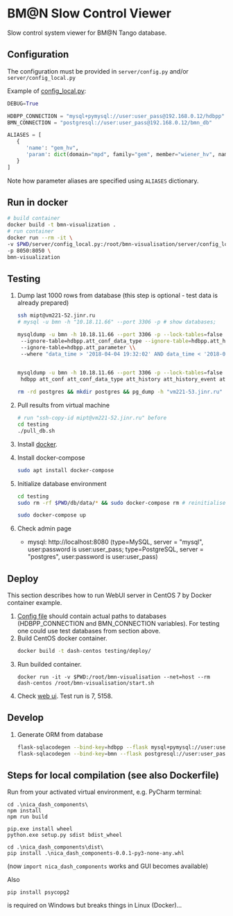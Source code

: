 # BM@N Slow Control Viewer

Slow control system viewer for BM@N Tango database.

## Configuration

The configuration must be provided in `server/config.py` and/or `server/config_local.py`

Example of [config_local.py](server/config_local.py):
```python
DEBUG=True

HDBPP_CONNECTION = "mysql+pymysql://user:user_pass@192.168.0.12/hdbpp"
BMN_CONNECTION = "postgresql://user:user_pass@192.168.0.12/bmn_db"

ALIASES = [
   {
      'name': "gem_hv",
      'param': dict(domain="mpd", family="gem", member="wiener_hv", name="u")
   }
]
```
Note how parameter aliases are specified using `ALIASES` dictionary.

## Run in docker
```bash
# build container
docker build -t bmn-visualization .
# run container
docker run --rm -it \
-v $PWD/server/config_local.py:/root/bmn-visualisation/server/config_local.py \
-p 8050:8050 \
bmn-visualization
```

## Testing
1. Dump last 1000 rows from database (this step is optional - test data is already prepared)
   ```bash
   ssh mipt@vm221-52.jinr.ru
   # mysql -u bmn -h "10.18.11.66" --port 3306 -p # show databases;

   mysqldump -u bmn -h 10.18.11.66 --port 3306 -p --lock-tables=false --ignore-table=hdbpp.att_conf \\
    --ignore-table=hdbpp.att_conf_data_type --ignore-table=hdbpp.att_history --ignore-table=hdbpp.att_history_event \\
    --ignore-table=hdbpp.att_parameter \\
    --where "data_time > '2018-04-04 19:32:02' AND data_time < '2018-04-04 19:42:36'" hdbpp > mysql/hdbpp_values.sql


   mysqldump -u bmn -h 10.18.11.66 --port 3306 -p --lock-tables=false \\
    hdbpp att_conf att_conf_data_type att_history att_history_event att_parameter > mysql/hdbpp_atts.sql
  
   rm -rd postgres && mkdir postgres && pg_dump -h "vm221-53.jinr.ru" -U db_reader -O -x bmn_db > postgres/bmn_db.sql 
   ```
2. Pull results from virtual machine
   ```bash
   # run "ssh-copy-id mipt@vm221-52.jinr.ru" before
   cd testing
   ./pull_db.sh
   ```

3. Install [docker](https://docs.docker.com/install/linux/docker-ce/ubuntu/).

4. Install docker-compose
    ```bash
   sudo apt install docker-compose
   ```
   
5. Initialize database environment
   ```bash
   cd testing
   sudo rm -rf $PWD/db/data/* && sudo docker-compose rm # reinitialise database

   sudo docker-compose up
   ```
6. Check admin page
   - mysql: http://localhost:8080 (type=MySQL, server = "mysql", user:password is user:user_pass;
        type=PostgreSQL, server = "postgres", user:password is user:user_pass)
   

## Deploy
This section describes how to run WebUI server in CentOS 7 by Docker container example.

1. [Config file](server/config.py) should contain actual paths to databases 
   (HDBPP_CONNECTION and BMN_CONNECTION variables). For testing one could use test databases from section above.
2. Build CentOS docker container.
    ```bash
    docker build -t dash-centos testing/deploy/
    ```
3. Run builded container.
    ```dash
    docker run -it -v $PWD:/root/bmn-visualisation --net=host --rm dash-centos /root/bmn-visualisation/start.sh
    ```
4. Check [web ui](http://localhost:8050/). Test run is 7, 5158.

## Develop
1. Generate ORM from database
    ```bash
   flask-sqlacodegen --bind-key=hdbpp --flask mysql+pymysql://user:user_pass@localhost/hdbpp > ./server/orm/hdbpp.py
   flask-sqlacodegen --bind-key=bmn --flask postgresql://user:user_pass@localhost/bmn_db > ./server/orm/bmn.py
    ```


## Steps for local compilation (see also Dockerfile)

Run from your activated virtual environment, e.g. PyCharm terminal:
```
cd .\nica_dash_components\ 
npm install
npm run build

pip.exe install wheel
python.exe setup.py sdist bdist_wheel

cd .\nica_dash_components\dist\                          
pip install .\nica_dash_components-0.0.1-py3-none-any.whl
```
(now `import nica_dash_components` works and GUI becomes available)

Also
```
pip install psycopg2
```
is required on Windows but breaks things in Linux (Docker)...

